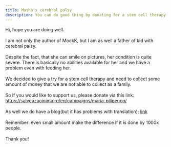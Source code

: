 ```yaml
---
title: Masha's cerebral palsy
description: You can do good thing by donating for a stem cell therapy for my kid
---
```


<div class="charitytext">
Hi, hope you are doing well.<br>
<br>
I am not only the author of MockK, but I am as well a father of kid with cerebral palsy.<br>
<br>
Despite the fact, 
that she can smile on pictures, 
her condition is quite severe. 
There is basically no abilities available for her and 
we have a problem even with feeding her. <br>
<br>
We decided to give a try for a stem cell therapy and 
need to collect some amount of money 
that we are not able to collect as a family.<br>
<br>
So if you would like to support us, please donate via this link: <a href="https://salveazaoinima.ro/en/campaigns/maria-pilipenco">https://salveazaoinima.ro/en/campaigns/maria-pilipenco/</a><br> 
<br>
As well we do have a blog(but it has problems with translation): 
<a href="https://mashaidi.blogspot.com/2017/09/blog-post.html#en">link</a><br>
<br>
Remember: even small amount make the difference if it is done by 1000x people.<br>
<br>
Thank you!
</div>